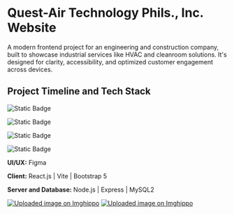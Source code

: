 
# Quest-Air Technology Phils., Inc. Website 
A modern frontend project for an engineering and construction company, built to showcase industrial services like HVAC and cleanroom solutions. It's designed for clarity, accessibility, and optimized customer engagement across devices.


## Project Timeline and Tech Stack


![Static Badge](https://img.shields.io/badge/Completed-green?style=plastic&logo=figma&logoColor=black&label=Phase%201%3A%20UI%2FUX&labelColor=white)

![Static Badge](https://img.shields.io/badge/Completed-green?style=plastic&logo=react&logoColor=white&label=Phase%202%3A%20Front-end&labelColor=darkcyan)

![Static Badge](https://img.shields.io/badge/In%20Progress-orange?style=plastic&logo=node.js&logoColor=white&label=Phase%203%3A%20Back-end%20and%20Database&labelColor=dark)

![Static Badge](https://img.shields.io/badge/TBA-red?style=plastic&logo=googlechrome&logoColor=white&label=Phase%204%3A%20Deployment&labelColor=dark)


**UI/UX:** Figma

**Client:** React.js | Vite | Bootstrap 5

**Server and Database:** Node.js | Express | MySQL2

<a href="https://i.imghippo.com/files/GZRH1059eVY.png" target="_blank" rel="noopener"><img src="https://i.imghippo.com/files/GZRH1059eVY.png" alt="Uploaded image on Imghippo" border="0"></a>
<a href="https://i.imghippo.com/files/jELc9056DqY.png" target="_blank" rel="noopener"><img src="https://i.imghippo.com/files/jELc9056DqY.png" alt="Uploaded image on Imghippo" border="0"></a>


